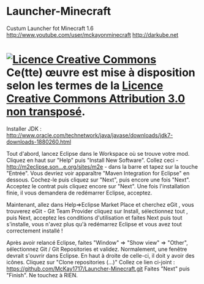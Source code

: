 Launcher-Minecraft
==================
Custum Launcher fot Minecraft 1.6
http://www.youtube.com/user/mckayonminecraft
http://darkube.net

<a rel="license" href="http://creativecommons.org/licenses/by/3.0/deed.fr"><img alt="Licence Creative Commons" style="border-width:0" src="http://i.creativecommons.org/l/by/3.0/88x31.png" /></a><br />Ce(tte) œuvre est mise à disposition selon les termes de la <a rel="license" href="http://creativecommons.org/licenses/by/3.0/deed.fr">Licence Creative Commons Attribution 3.0 non transposé</a>.
 =========================================================================================================================
Installer JDK : http://www.oracle.com/technetwork/java/javase/downloads/jdk7-downloads-1880260.html

Tout d'abord, lancez Eclipse dans le Workspace où se trouve votre mod. Cliquez en haut sur "Help" puis "Install New Software".
Collez ceci - http://m2eclipse.son...e.org/sites/m2e - dans la barre et tapez sur la touche "Entrée".
Vous devriez voir apparaître "Maven Integration for Eclipse" en dessous. Cochez-le puis cliquez sur "Next", puis encore une fois "Next".
Acceptez le contrat puis cliquez encore sur "Next".
Une fois l'installation finie, il vous demandera de redémarrer Eclipse, acceptez.

Maintenant, allez dans Help=>Eclipse Market Place et cherchez eGit , vous trouverez eGit - Git Team Provider cliquez sur Install, sélectionnez tout , puis Next, acceptez les conditions d'utilisation et faites Next puis tout s'installe, vous n'avez plus qu'à redémarrez Eclipse et vous avez tout correctement installé !

Après avoir relancé Eclipse, faites "Window" => "Show view" => "Other", sélectionnez Git / Git Repositories et validez.
Normalement, une fenêtre devrait s'ouvrir dans Eclipse. En haut à droite de celle-ci, il doit y avoir des icônes. Cliquez sur "Clone repositories (...)"
Collez ce lien ci-joint : https://github.com/McKay1717/Launcher-Minecraft.git
Faites "Next" puis "Finish". Ne touchez à RIEN.
